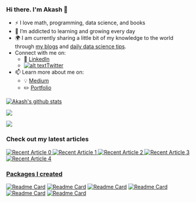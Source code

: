 <!-- Please don't remove this: Grab your social icons from https://github.com/carlsednaoui/gitsocial -->

[1.2]: http://i.imgur.com/wWzX9uB.png (twitter icon without padding)
[1]: [Twitter](https://twitter.com/KhuyenTran16)



### Hi there. I'm Akash 👋

<!--
**khuyentran1401/khuyentran1401** is a ✨ _special_ ✨ repository because its `README.md` (this file) appears on your GitHub profile.
-->

- :zap: I love math, programming, data science, and books
- 🌱 I’m addicted to learning and growing every day
- :earth_africa: I am currently sharing a little bit of my knowledge to the world through [my blogs](https://medium.com/@boranaakash9) and [daily data science tips](https://mathdatasimplified.com/).
- Connect with me on:
  - :office: [LinkedIn](https://www.linkedin.com/in/akashborana/)
  - [![alt text][1.2]][1][Twitter](https://twitter.com/KhuyenTran16)
- 📫 Learn more about me on:  
  - :bulb: [Medium](https://medium.com/@boranaakash9)
  - :pencil2: [Portfolio](https://datafeedai.com/)
  
[![Akash's github stats](https://github-readme-stats.vercel.app/api?username=Akash521&count_private=true&show_icons=true&theme=dracula&hide_rank=false)](https://github.com/anuraghazra/github-readme-stats)

![](https://github-profile-summary-cards.vercel.app/api/cards/profile-details?username=Akash521&theme=dracula)

![](https://api.githubtrends.io/user/svg/Akash521/langs?time_range=one_year&include_private=True&theme=classic)


### Check out my latest articles
<a target="_blank" href="https://github-readme-medium-recent-article.vercel.app/medium/@khuyentran1476/0"><img src="https://github-readme-medium-recent-article.vercel.app/medium/@khuyentran1476/0" alt="Recent Article 0"> 
 <a target="_blank" href="https://github-readme-medium-recent-article.vercel.app/medium/@khuyentran1476/1"><img src="https://github-readme-medium-recent-article.vercel.app/medium/@khuyentran1476/1" alt="Recent Article 1">
 <a target="_blank" href="https://github-readme-medium-recent-article.vercel.app/medium/@khuyentran1476/2"><img src="https://github-readme-medium-recent-article.vercel.app/medium/@khuyentran1476/2" alt="Recent Article 2">
 <a target="_blank" href="https://github-readme-medium-recent-article.vercel.app/medium/@khuyentran1476/3"><img src="https://github-readme-medium-recent-article.vercel.app/medium/@khuyentran1476/3" alt="Recent Article 3">
  <a target="_blank" href="https://github-readme-medium-recent-article.vercel.app/medium/@khuyentran1476/3"><img src="https://github-readme-medium-recent-article.vercel.app/medium/@khuyentran1476/4" alt="Recent Article 4">
    
### Packages I created
[![Readme Card](https://github-readme-stats.vercel.app/api/pin/?username=khuyentran1401&repo=data-science-template)](https://github.com/khuyentran1401/data-science-template) 
[![Readme Card](https://github-readme-stats.vercel.app/api/pin/?username=khuyentran1401&repo=analyze_github_feed)](https://github.com/khuyentran1401/analyze_github_feed)
[![Readme Card](https://github-readme-stats.vercel.app/api/pin/?username=khuyentran1401&repo=top-github-scraper)](https://github.com/khuyentran1401/top-github-scraper) 
[![Readme Card](https://github-readme-stats.vercel.app/api/pin/?username=khuyentran1401&repo=python_snippet)](https://github.com/khuyentran1401/python_snippet)
[![Readme Card](https://github-readme-stats.vercel.app/api/pin/?username=khuyentran1401&repo=same-stats-different-graphs)](https://github.com/khuyentran1401/same-stats-different-graphs)
[![Readme Card](https://github-readme-stats.vercel.app/api/pin/?username=khuyentran1401&repo=rich-dataframe)](https://github.com/khuyentran1401/rich-dataframe)




